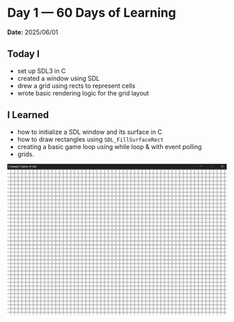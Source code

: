 # Day 1 — 60 Days of Learning
**Date:** 2025/06/01  


## Today I

- set up SDL3 in C
- created a window using SDL
- drew a grid using rects to represent cells
- wrote basic rendering logic for the grid layout


## I Learned

- how to initialize a SDL window and its surface in C
- how to draw rectangles using `SDL_FillSurfaceRect`
- creating a basic game loop using while loop & with event polling
- grids.

![Day 1 Grid Output](attachments/day1.png)